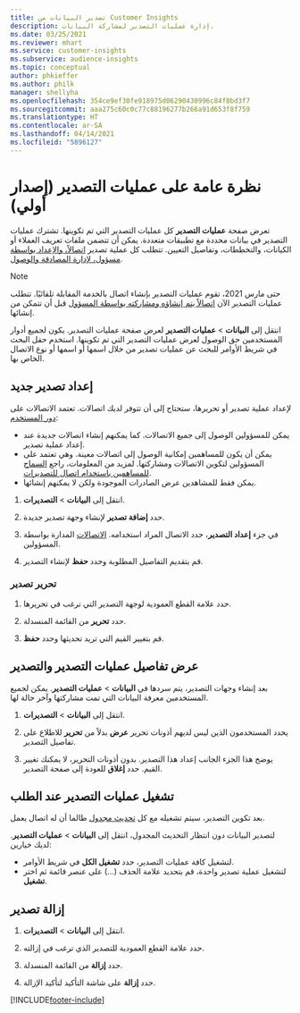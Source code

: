 ```yaml
---
title: تصدير البيانات من Customer Insights
description: إدارة عمليات التصدير لمشاركة البيانات.
ms.date: 03/25/2021
ms.reviewer: mhart
ms.service: customer-insights
ms.subservice: audience-insights
ms.topic: conceptual
author: phkieffer
ms.author: philk
manager: shellyha
ms.openlocfilehash: 354ce9ef30fe918975d06290430996c84f8bd3f7
ms.sourcegitcommit: aaa275c60c0c77c88196277b266a91d653f8f759
ms.translationtype: HT
ms.contentlocale: ar-SA
ms.lasthandoff: 04/14/2021
ms.locfileid: "5896127"
---
```

# <a name="exports-preview-overview"></a>نظرة عامة على عمليات التصدير (إصدار أولي)

تعرض صفحة **عمليات التصدير** كل عمليات التصدير التي تم تكوينها. تشترك عمليات التصدير في بيانات محددة مع تطبيقات متعددة. يمكن أن تتضمن ملفات تعريف العملاء أو الكيانات، والتخططات، وتفاصيل التعيين. تتطلب كل عملية تصدير [اتصالاً، والإعداد بواسطة مسؤول، لإدارة المصادقة والوصول](connections.md).

> [!NOTE]
> حتى مارس 2021، تقوم عمليات التصدير بإنشاء اتصال بالخدمة المقابلة تلقائيًا. تتطلب عمليات التصدير الآن [اتصالاً يتم إنشاؤه ومشاركته بواسطة المسؤول](connections.md) قبل أن تتمكن من إنشائها.

انتقل إلى **البيانات** > **عمليات التصدير** لعرض صفحة عمليات التصدير. يكون لجميع أدوار المستخدمين حق الوصول لعرض عمليات التصدير التي تم تكوينها. استخدم حقل البحث في شريط الأوامر للبحث عن عمليات تصدير من خلال اسمها أو اسمها أو نوع الاتصال الخاص بها.

## <a name="set-up-a-new-export"></a>إعداد تصدير جديد 

لإعداد عملية تصدير أو تحريرها، ستحتاج إلى أن تتوفر لديك اتصالات. تعتمد الاتصالات على [دور المستخدم](permissions.md):
- يمكن للمسؤولين الوصول إلى جميع الاتصالات. كما يمكنهم إنشاء اتصالات جديدة عند إعداد عملية تصدير.
- يمكن أن يكون للمساهمين إمكانية الوصول إلى اتصالات معينة. وهي تعتمد على المسؤولين لتكوين الاتصالات ومشاركتها. لمزيد من المعلومات، راجع [السماح للمساهمين باستخدام اتصال للتصديرات](connections.md#allow-contributors-to-use-a-connection-for-exports).
- يمكن فقط للمشاهدين عرض الصادرات الموجودة ولكن لا يمكنهم إنشائها.

1. انتقل إلى **البيانات** > **التصديرات**.

1. حدد **إضافة تصدير** لإنشاء وجهة تصدير جديدة.

1. في جزء **إعداد التصدير**، حدد الاتصال المراد استخدامه. [الاتصالات](connections.md) المدارة بواسطة المسؤولين. 

1. قم بتقديم التفاصيل المطلوبة وحدد **حفظ** لإنشاء التصدير.

### <a name="edit-an-export"></a>تحرير تصدير

1. حدد علامة القطع العمودية لوجهة التصدير التي ترغب في تحريرها.

1. حدد **تحرير** من القائمة المنسدلة.

1. قم بتغيير القيم التي تريد تحديثها وحدد **حفظ**.

## <a name="view-exports-and-export-details"></a>عرض تفاصيل عمليات التصدير والتصدير

بعد إنشاء وجهات التصدير، يتم سردها في **البيانات** > **عمليات التصدير**. يمكن لجميع المستخدمين معرفة البيانات التي تمت مشاركتها وآخر حالة لها.

1. انتقل إلى **البيانات** > **التصديرات**.

1. يحدد المستخدمون الذين ليس لديهم أذونات تحرير **عرض** بدلاً من **تحرير** للاطلاع على تفاصيل التصدير.

1. يوضح هذا الجزء الجانب إعداد هذا التصدير. بدون أذونات التحرير، لا يمكنك تغيير القيم. حدد **إغلاق** للعودة إلى صفحة التصدير.

## <a name="run-exports-on-demand"></a>تشغيل عمليات التصدير عند الطلب

بعد تكوين التصدير، سيتم تشغيله مع كل [تحديث مجدول](system.md#schedule-tab) طالما أن له اتصال يعمل.

لتصدير البيانات دون انتظار التحديث المجدول، انتقل إلى **البيانات** > **عمليات التصدير**. لديك خيارين:

- لتشغيل كافة عمليات التصدير، حدد **تشغيل الكل** في شريط الأوامر. 
- لتشغيل عملية تصدير واحدة، قم بتحديد علامة الحذف (...) على عنصر قائمة ثم اختر **تشغيل**.

## <a name="remove-an-export"></a>إزالة تصدير

1. انتقل إلى **البيانات** > **التصديرات**.

1. حدد علامة القطع العمودية للتصدير الذي ترغب في إزالته.

1. حدد **إزالة** من القائمة المنسدلة.

1. حدد **إزالة** على شاشة التأكيد لتأكيد الإزالة.


[!INCLUDE[footer-include](../includes/footer-banner.md)]
